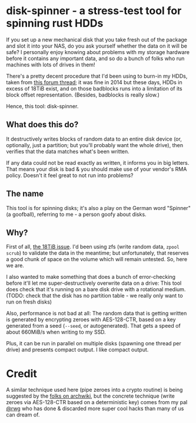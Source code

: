 # disk-spinner - a stress-test tool for spinning rust HDDs

If you set up a new mechanical disk that you take fresh out of the package and slot it into your NAS, do you ask yourself whether the data on it will be safe? I personally enjoy knowing about problems with my storage hardware before it contains any important data, and so do a bunch of folks who run machines with lots of drives in them!

There's a pretty decent procedure that I'd been using to burn-in my HDDs, taken from [this forum thread](https://www.truenas.com/community/resources/hard-drive-burn-in-testing.92/); it was fine in 2014 but these days, HDDs in excess of 18TiB exist, and on those badblocks runs into a limitation of its block offset representation. (Besides, badblocks is really slow.)

Hence, this tool: disk-spinner.

## What does this do?

It destructively writes blocks of random data  to an entire disk device (or, optionally, just a partition; but you'll probably want the whole drive), then verifies that the data matches what's been written.

If any data could not be read exactly as written, it informs you in big letters. That means your disk is bad & you should make use of your vendor's RMA policy. Doesn't it feel great to not run into problems?

## The name

This tool is for spinning disks; it's also a play on the German word "Spinner" (a goofball), referring to me - a person goofy about disks.

## Why?

First of all, [the 18TiB issue](https://www.reddit.com/r/DataHoarder/comments/fbst8m/alternative_to_badblocks/). I'd been using zfs (write random data, `zpool scrub`) to validate the data in the meantime; but unfortunately, that reserves a good chunk of space on the volume which will remain untested. So, here we are.

I also wanted to make something that does a bunch of error-checking before it'll let me super-destructively overwrite data on a drive: This tool does check that it's running on a bare disk drive with a rotational medium. (TODO: check that the disk has no partition table - we really only want to run on fresh disks)

Also, performance is not bad at all: The random data that is getting written is generated by encrypting zeroes with AES-128-CTR, based on a key generated from a seed (`--seed`, or autogenerated). That gets a speed of about 660MiB/s when writing to my SSD.

Plus, it can be run in parallel on multiple disks (spawning one thread per drive) and presents compact output. I like compact output.

# Credit

A similar technique used here (pipe zeroes into a crypto routine) is being suggested by the [folks on archwiki](https://wiki.archlinux.org/title/Badblocks#Alternatives), but the concrete technique (write zeroes via AES-128-CTR based on a deterministic key) comes from my pal [@rwg](https://github.com/rwg) who has done & discarded more super cool hacks than many of us can dream of.
